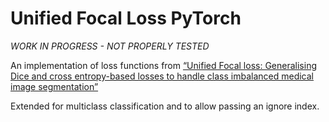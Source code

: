 # Unified Focal Loss PyTorch

*WORK IN PROGRESS - NOT PROPERLY TESTED*

An implementation of loss functions from [“Unified Focal loss: Generalising Dice and cross entropy-based losses to handle class imbalanced medical image segmentation”][1]

Extended for multiclass classification and to allow passing an ignore index.

[1]: https://github.com/mlyg/unified-focal-loss
